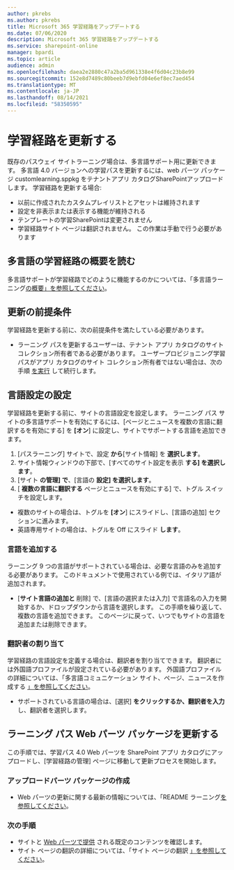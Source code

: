 ```yaml
---
author: pkrebs
ms.author: pkrebs
title: Microsoft 365 学習経路をアップデートする
ms.date: 07/06/2020
description: Microsoft 365 学習経路をアップデートする
ms.service: sharepoint-online
manager: bpardi
ms.topic: article
audience: admin
ms.openlocfilehash: daea2e2880c47a2ba5d961338e4f6d04c23b8e99
ms.sourcegitcommit: 152e8d7489c80beeb7d9ebfd04e6ef8ec7aed454
ms.translationtype: MT
ms.contentlocale: ja-JP
ms.lasthandoff: 08/14/2021
ms.locfileid: "58350595"
---
```

# <a name="update-learning-pathways"></a>学習経路を更新する
既存のパスウェイ サイトラーニング場合は、多言語サポート用に更新できます。 多言語 4.0 バージョンへの学習パスを更新するには、web パーツ パッケージ customlearning.sppkg をテナントアプリ カタログSharePointアップロードします。 学習経路を更新する場合:  

- 以前に作成されたカスタムプレイリストとアセットは維持されます
- 設定を非表示または表示する機能が維持される
- テンプレートの学習SharePointは変更されません
- 学習経路サイト ページは翻訳されません。 この作業は手動で行う必要があります

## <a name="read-the-learning-pathways-multilingual-overview"></a>多言語の学習経路の概要を読む
多言語サポートが学習経路でどのように機能するのかについては、「多言語ラーニング[の概要」を参照してください](custom_overview.md)。 

## <a name="prerequisites-to-update"></a>更新の前提条件
学習経路を更新する前に、次の前提条件を満たしている必要があります。
- ラーニング パスを更新するユーザーは、テナント アプリ カタログのサイト コレクション所有者である必要があります。 ユーザープロビジョニング学習パスがアプリ カタログのサイト コレクション所有者ではない場合は、次の手順 [を実行](addappadmin.md) して続行します。 

## <a name="set-language-settings"></a>言語設定の設定 
学習経路を更新する前に、サイトの言語設定を設定します。 ラーニング パス サイトの多言語サポートを有効にするには、[ページとニュースを複数の言語に翻訳するを有効にする] を **[オン**] に設定し、サイトでサポートする言語を追加できます。
1.  [パスラーニング] サイトで、設定 **から**[サイト情報] を **選択します**。
2.  サイト情報ウィンドウの下部で、[すべてのサイト設定を表示 **する] を選択します**。
3.  [サイト **の管理] で**、[言語の **設定] を選択します**。
4.  [ **複数の言語に翻訳する** ページとニュースを有効にする] で、トグル スイッチを設定します。 
- 複数のサイトの場合は、トグルを **[オン**] にスライドし、[言語の追加] セクションに進みます。 
- 英語専用サイトの場合は、トグルを Off にスライド **します**。

### <a name="add-languages"></a>言語を追加する
ラーニング 9 つの言語がサポートされている場合は、必要な言語のみを追加する必要があります。 このドキュメントで使用されている例では、イタリア語が追加されます。 
- [**サイト言語の追加と** 削除] で、[言語の選択または入力] で言語名の入力を開始するか、ドロップダウンから言語を選択します。 この手順を繰り返して、複数の言語を追加できます。 このページに戻って、いつでもサイトの言語を追加または削除できます。
 
### <a name="assign-translators"></a>翻訳者の割り当て
学習経路の言語設定を定義する場合は、翻訳者を割り当てできます。 翻訳者には外国語プロファイルが設定されている必要があります。 外国語プロファイルの詳細については、「多言語コミュニケーション サイト、ページ、ニュースを作成する [」を参照してください](https://support.office.com/article/2bb7d610-5453-41c6-a0e8-6f40b3ed750c)。  
- サポートされている言語の場合は、[選択] **をクリックするか、翻訳者を入力** し、翻訳者を選択します。 

## <a name="update-the-learning-pathways-web-part-package"></a>ラーニング パス Web パーツ パッケージを更新する
この手順では、学習パス 4.0 Web パーツを SharePoint アプリ カタログにアップロードし、[学習経路の管理] ページに移動して更新プロセスを開始します。

### <a name="upload-the-web-part-package"></a>アップロードパーツ パッケージの作成
- Web パーツの更新に関する最新の情報については、「README ラーニング[を参照してください](https://github.com/pnp/custom-learning-office-365#updating-the-solution)。 

### <a name="next-steps"></a>次の手順
- サイトと [Web パーツで提供](custom_exploresite.md) される既定のコンテンツを確認します。
- サイト ページの翻訳の詳細については、「サイト ページの翻訳 [」を参照してください](custom_translate_page_ml.md)。 

